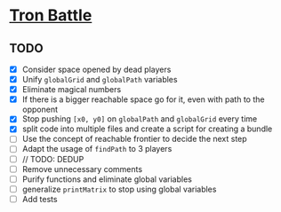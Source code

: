 # [Tron Battle](https://www.codingame.com/multiplayer/bot-programming/tron-battle)

## TODO

- [x] Consider space opened by dead players
- [x] Unify `globalGrid` and `globalPath` variables
- [x] Eliminate magical numbers
- [x] If there is a bigger reachable space go for it, even with path to the opponent
- [x] Stop pushing `[x0, y0]` on `globalPath` and `globalGrid` every time
- [x] split code into multiple files and create a script for creating a bundle
- [ ] Use the concept of reachable frontier to decide the next step
- [ ] Adapt the usage of `findPath` to 3 players
- [ ] // TODO: DEDUP
- [ ] Remove unnecessary comments
- [ ] Purify functions and eliminate global variables
- [ ] generalize `printMatrix` to stop using global variables
- [ ] Add tests
